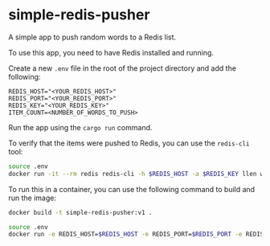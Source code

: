 # simple-redis-pusher

A simple app to push random words to a Redis list.

To use this app, you need to have Redis installed and running.

Create a new `.env` file in the root of the project directory and add the following:

```text
REDIS_HOST="<YOUR_REDIS_HOST>"
REDIS_PORT="<YOUR_REDIS_PORT>"
REDIS_KEY="<YOUR_REDIS_KEY>"
ITEM_COUNT=<NUMBER_OF_WORDS_TO_PUSH>
```

Run the app using the `cargo run` command.

To verify that the items were pushed to Redis, you can use the `redis-cli` tool:

```bash
source .env
docker run -it --rm redis redis-cli -h $REDIS_HOST -a $REDIS_KEY llen words
```

To run this in a container, you can use the following command to build and run the image:

```bash
docker build -t simple-redis-pusher:v1 .

source .env
docker run -e REDIS_HOST=$REDIS_HOST -e REDIS_PORT=$REDIS_PORT -e REDIS_KEY=$REDIS_KEY -e ITEM_COUNT=$ITEM_COUNT simple-redis-pusher:v1
```
